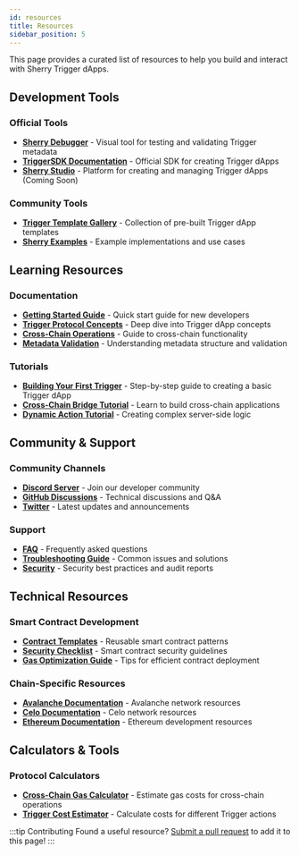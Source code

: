 ```yaml
---
id: resources
title: Resources
sidebar_position: 5
---
```


This page provides a curated list of resources to help you build and interact with Sherry Trigger dApps.

## Development Tools

### Official Tools
- [**Sherry Debugger**](https://app.sherry.social/debugger) - Visual tool for testing and validating Trigger metadata
- [**TriggerSDK Documentation**](https://github.com/SherryLabs/sherry-sdk) - Official SDK for creating Trigger dApps
- [**Sherry Studio**](https://studio.sherry.social) - Platform for creating and managing Trigger dApps (Coming Soon)

### Community Tools
- [**Trigger Template Gallery**](https://github.com/SherryLabs/trigger-templates) - Collection of pre-built Trigger dApp templates
- [**Sherry Examples**](https://github.com/SherryLabs/sherry-examples) - Example implementations and use cases

## Learning Resources

### Documentation
- [**Getting Started Guide**](/docs/getting-started) - Quick start guide for new developers
- [**Trigger Protocol Concepts**](/docs/concepts/protocol/triggers) - Deep dive into Trigger dApp concepts
- [**Cross-Chain Operations**](/docs/concepts/protocol/crosschain) - Guide to cross-chain functionality
- [**Metadata Validation**](/docs/concepts/protocol/metadata) - Understanding metadata structure and validation

### Tutorials
- [**Building Your First Trigger**](/docs/tutorials/first-trigger) - Step-by-step guide to creating a basic Trigger dApp
- [**Cross-Chain Bridge Tutorial**](/docs/tutorials/cross-chain-bridge) - Learn to build cross-chain applications
- [**Dynamic Action Tutorial**](/docs/tutorials/dynamic-action) - Creating complex server-side logic

## Community & Support

### Community Channels
- [**Discord Server**](https://discord.com/invite/sherry) - Join our developer community
- [**GitHub Discussions**](https://github.com/SherryLabs/sherry-sdk/discussions) - Technical discussions and Q&A
- [**Twitter**](https://twitter.com/sherryprotocol) - Latest updates and announcements

### Support
- [**FAQ**](/docs/faq) - Frequently asked questions
- [**Troubleshooting Guide**](/docs/troubleshooting) - Common issues and solutions
- [**Security**](/docs/security) - Security best practices and audit reports

## Technical Resources

### Smart Contract Development
- [**Contract Templates**](https://github.com/SherryLabs/contract-templates) - Reusable smart contract patterns
- [**Security Checklist**](/docs/security/checklist) - Smart contract security guidelines
- [**Gas Optimization Guide**](/docs/development/gas-optimization) - Tips for efficient contract deployment

### Chain-Specific Resources
- [**Avalanche Documentation**](https://docs.avax.network) - Avalanche network resources
- [**Celo Documentation**](https://docs.celo.org) - Celo network resources
- [**Ethereum Documentation**](https://ethereum.org/developers) - Ethereum development resources

## Calculators & Tools

### Protocol Calculators
- [**Cross-Chain Gas Calculator**](/tools/gas-calculator) - Estimate gas costs for cross-chain operations
- [**Trigger Cost Estimator**](/tools/cost-estimator) - Calculate costs for different Trigger actions

:::tip Contributing
Found a useful resource? [Submit a pull request](https://github.com/SherryLabs/docs) to add it to this page!
:::
